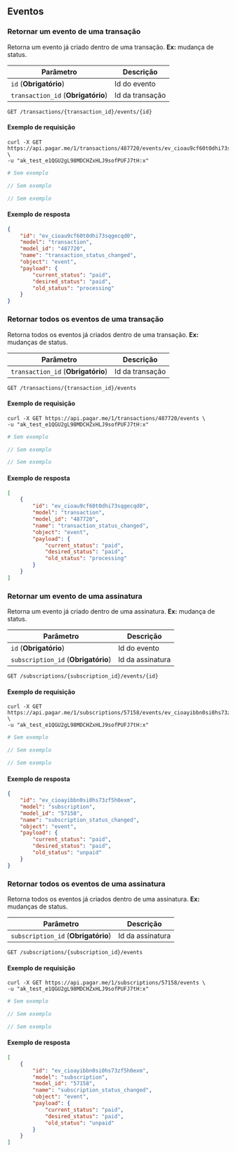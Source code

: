 ## Eventos

### Retornar um evento de uma transação

Retorna um evento já criado dentro de uma transação. 
**Ex:** mudança de status.

Parâmetro | Descrição
---|---
`id` (**Obrigatório**) | Id do evento
`transaction_id` (**Obrigatório**) | Id da transação

```endpoint
GET /transactions/{transaction_id}/events/{id}
```

#### Exemplo de requisição

```curl
curl -X GET https://api.pagar.me/1/transactions/487720/events/ev_cioau9cf60t0dhi73sqgecqd0 \
-u "ak_test_e1QGU2gL98MDCHZxHLJ9sofPUFJ7tH:x"
```

```ruby
# Sem exemplo
```

```php
// Sem exemplo
```

```csharp
// Sem exemplo
```

#### Exemplo de resposta

```json
{
    "id": "ev_cioau9cf60t0dhi73sqgecqd0",
    "model": "transaction",
    "model_id": "487720",
    "name": "transaction_status_changed",
    "object": "event",
    "payload": {
        "current_status": "paid",
        "desired_status": "paid",
        "old_status": "processing"
    }
}
```

### Retornar todos os eventos de uma transação

Retorna todos os eventos já criados dentro de uma transação. 
**Ex:** mudanças de status.

Parâmetro | Descrição
---|---
`transaction_id` (**Obrigatório**) | Id da transação

```endpoint
GET /transactions/{transaction_id}/events
```

#### Exemplo de requisição

```curl
curl -X GET https://api.pagar.me/1/transactions/487720/events \
-u "ak_test_e1QGU2gL98MDCHZxHLJ9sofPUFJ7tH:x"
```

```ruby
# Sem exemplo
```

```php
// Sem exemplo
```

```csharp
// Sem exemplo
```

#### Exemplo de resposta

```json
[
    {
        "id": "ev_cioau9cf60t0dhi73sqgecqd0",
        "model": "transaction",
        "model_id": "487720",
        "name": "transaction_status_changed",
        "object": "event",
        "payload": {
            "current_status": "paid",
            "desired_status": "paid",
            "old_status": "processing"
        }
    }
]
```

### Retornar um evento de uma assinatura

Retorna um evento já criado dentro de uma assinatura. 
**Ex:** mudança de status.

Parâmetro | Descrição
---|---
`id` (**Obrigatório**) | Id do evento
`subscription_id` (**Obrigatório**) | Id da assinatura

```endpoint
GET /subscriptions/{subscription_id}/events/{id}
```

#### Exemplo de requisição

```curl
curl -X GET https://api.pagar.me/1/subscriptions/57158/events/ev_cioayibbn0si0hs73zf5h0exm \
-u "ak_test_e1QGU2gL98MDCHZxHLJ9sofPUFJ7tH:x"
```

```ruby
# Sem exemplo
```

```php
// Sem exemplo
```

```csharp
// Sem exemplo
```

#### Exemplo de resposta

```json
{
    "id": "ev_cioayibbn0si0hs73zf5h0exm",
    "model": "subscription",
    "model_id": "57158",
    "name": "subscription_status_changed",
    "object": "event",
    "payload": {
        "current_status": "paid",
        "desired_status": "paid",
        "old_status": "unpaid"
    }
}
```

### Retornar todos os eventos de uma assinatura

Retorna todos os eventos já criados dentro de uma assinatura. 
**Ex:** mudanças de status.

Parâmetro | Descrição
---|---
`subscription_id` (**Obrigatório**) | Id da assinatura

```endpoint
GET /subscriptions/{subscription_id}/events
```

#### Exemplo de requisição

```curl
curl -X GET https://api.pagar.me/1/subscriptions/57158/events \
-u "ak_test_e1QGU2gL98MDCHZxHLJ9sofPUFJ7tH:x"
```

```ruby
# Sem exemplo
```

```php
// Sem exemplo
```

```csharp
// Sem exemplo
```

#### Exemplo de resposta

```json
[
    {
        "id": "ev_cioayibbn0si0hs73zf5h0exm",
        "model": "subscription",
        "model_id": "57158",
        "name": "subscription_status_changed",
        "object": "event",
        "payload": {
            "current_status": "paid",
            "desired_status": "paid",
            "old_status": "unpaid"
        }
    }
]
```
